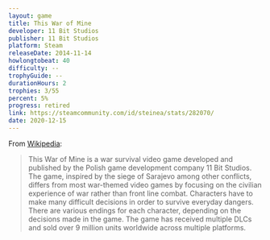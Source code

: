 ```yaml
---
layout: game
title: This War of Mine
developer: 11 Bit Studios
publisher: 11 Bit Studios
platform: Steam
releaseDate: 2014-11-14
howlongtobeat: 40
difficulty: --
trophyGuide: --
durationHours: 2
trophies: 3/55
percent: 5%
progress: retired
link: https://steamcommunity.com/id/steinea/stats/282070/
date: 2020-12-15
---
```


From [Wikipedia](https://en.wikipedia.org/wiki/This_War_of_Mine):

> This War of Mine is a war survival video game developed and published by the Polish game development company 11 Bit Studios. The game, inspired by the siege of Sarajevo among other conflicts, differs from most war-themed video games by focusing on the civilian experience of war rather than front line combat. Characters have to make many difficult decisions in order to survive everyday dangers. There are various endings for each character, depending on the decisions made in the game. The game has received multiple DLCs and sold over 9 million units worldwide across multiple platforms.
